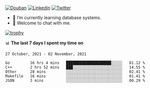 
<p align="left">
<a href="https://www.douban.com/people/ixxchan"><img src="https://img.shields.io/badge/@ixxchan-007722?style=flat&logo=Douban&logoColor=white" alt="Douban" /></a> 
<a href="https://www.linkedin.com/in/xxchan/?locale=en_US"><img src="https://img.shields.io/badge/@xxchan-0073b1?style=flat&logo=LinkedIn&logoColor=white" alt="Linkedin" /></a> 
<a href="https://twitter.com/yayale_umi"><img src="https://img.shields.io/badge/@yayale__umi-1DA1F2?style=flat&logo=Twitter&logoColor=white" alt="Twitter"/></a>
</p>

- 🌱 I’m currently learning database systems.
- 💬 Welcome to chat with me.


[![trophy](https://github-profile-trophy.vercel.app/?username=xxchan&theme=flat&column=7)](https://github.com/xxchan)


📊 **The last 7 days I spent my time on** 

<!--START_SECTION:waka-->
```text
27 October, 2021 - 02 November, 2021

Go         16 hrs 4 mins   ████████████████████░░░░░   81.12 % 
C++        2 hrs 52 mins   ███░░░░░░░░░░░░░░░░░░░░░░   14.55 % 
Other      28 mins         ░░░░░░░░░░░░░░░░░░░░░░░░░   02.41 % 
Makefile   16 mins         ░░░░░░░░░░░░░░░░░░░░░░░░░   01.41 % 
JSON       3 mins          ░░░░░░░░░░░░░░░░░░░░░░░░░   00.29 %
```
<!--END_SECTION:waka-->

<!--
**xxchan/xxchan** is a ✨ _special_ ✨ repository because its `README.md` (this file) appears on your GitHub profile.

Here are some ideas to get you started:

- 🔭 I’m currently working on ...
- 🌱 I’m currently learning ...
- 👯 I’m looking to collaborate on ...
- 🤔 I’m looking for help with ...
- 💬 Ask me about ...
- 📫 How to reach me: ...
- 😄 Pronouns: ...
- ⚡ Fun fact: ...
-->

